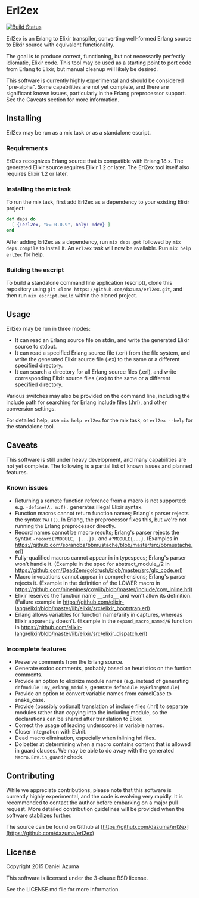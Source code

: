 # Erl2ex

[![Build Status](https://travis-ci.org/dazuma/erl2ex.svg?branch=master)](https://travis-ci.org/dazuma/erl2ex)

Erl2ex is an Erlang to Elixir transpiler, converting well-formed Erlang source to Elixir source with equivalent functionality.

The goal is to produce correct, functioning, but not necessarily perfectly idiomatic, Elixir code. This tool may be used as a starting point to port code from Erlang to Elixir, but manual cleanup will likely be desired.

This software is currently highly experimental and should be considered "pre-alpha". Some capabilities are not yet complete, and there are significant known issues, particularly in the Erlang preprocessor support. See the Caveats section for more information.

## Installing

Erl2ex may be run as a mix task or as a standalone escript.

### Requirements

Erl2ex recognizes Erlang source that is compatible with Erlang 18.x. The generated Elixir source requires Elixir 1.2 or later. The Erl2ex tool itself also requires Elixir 1.2 or later.

### Installing the mix task

To run the mix task, first add Erl2ex as a dependency to your existing Elixir project:

```elixir
def deps do
  [ {:erl2ex, ">= 0.0.9", only: :dev} ]
end
```

After adding Erl2ex as a dependency, run `mix deps.get` followed by `mix deps.compile` to install it. An `erl2ex` task will now be available. Run `mix help erl2ex` for help.

### Building the escript

To build a standalone command line application (escript), clone this repository using `git clone https://github.com/dazuma/erl2ex.git`, and then run `mix escript.build` within the cloned project.

## Usage

Erl2ex may be run in three modes:

*   It can read an Erlang source file on stdin, and write the generated Elixir source to stdout.
*   It can read a specified Erlang source file (.erl) from the file system, and write the generated Elixir source file (.ex) to the same or a different specified directory.
*   It can search a directory for all Erlang source files (.erl), and write corresponding Elixir source files (.ex) to the same or a different specified directory.

Various switches may also be provided on the command line, including the include path for searching for Erlang include files (.hrl), and other conversion settings.

For detailed help, use `mix help erl2ex` for the mix task, or `erl2ex --help` for the standalone tool.

## Caveats

This software is still under heavy development, and many capabilities are not yet complete. The following is a partial list of known issues and planned features.

### Known issues

*   Returning a remote function reference from a macro is not supported: e.g. `-define(A, m:f).` generates illegal Elixir syntax.
*   Function macros cannot return function names; Erlang's parser rejects the syntax `?A()()`. In Erlang, the preprocessor fixes this, but we're not running the Erlang preprocessor directly.
*   Record names cannot be macro results; Erlang's parser rejects the syntax `-record(?MODULE, {...}).` and `#?MODULE{...}`. (Examples in https://github.com/soranoba/bbmustache/blob/master/src/bbmustache.erl)
*   Fully-qualified macros cannot appear in in typespecs; Erlang's parser won't handle it. (Example in the spec for abstract_module_/2 in https://github.com/DeadZen/goldrush/blob/master/src/glc_code.erl)
*   Macro invocations cannot appear in comprehensions; Erlang's parser rejects it. (Example in the definition of the LOWER macro in https://github.com/ninenines/cowlib/blob/master/include/cow_inline.hrl)
*   Elixir reserves the function name `__info__` and won't allow its definition. (Failure example in https://github.com/elixir-lang/elixir/blob/master/lib/elixir/src/elixir_bootstrap.erl).
*   Erlang allows variables for function name/arity in captures, whereas Elixir apparently doesn't. (Example in the `expand_macro_named/6` function in https://github.com/elixir-lang/elixir/blob/master/lib/elixir/src/elixir_dispatch.erl)

### Incomplete features

*   Preserve comments from the Erlang source.
*   Generate exdoc comments, probably based on heuristics on the funtion comments.
*   Provide an option to elixirize module names (e.g. instead of generating `defmodule :my_erlang_module`, generate `defmodule MyErlangModule`)
*   Provide an option to convert variable names from camelCase to snake_case.
*   Provide (possibly optional) translation of include files (.hrl) to separate modules rather than copying into the including module, so the declarations can be shared after translation to Elixir.
*   Correct the usage of leading underscores in variable names.
*   Closer integration with EUnit.
*   Dead macro elimination, especially when inlining hrl files.
*   Do better at determining when a macro contains content that is allowed in guard clauses. We may be able to do away with the generated `Macro.Env.in_guard?` check.

## Contributing

While we appreciate contributions, please note that this software is currently highly experimental, and the code is evolving very rapidly. It is recommended to contact the author before embarking on a major pull request. More detailed contribution guidelines will be provided when the software stabilizes further.

The source can be found on Github at [https://github.com/dazuma/erl2ex](https://github.com/dazuma/erl2ex)

## License

Copyright 2015 Daniel Azuma

This software is licensed under the 3-clause BSD license.

See the LICENSE.md file for more information.
